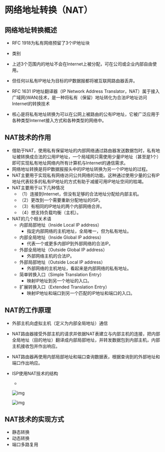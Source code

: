 # 网络地址转换（NAT）

## 网络地址转换概述

- RFC 1918为私有网络预留了3个IP地址块

- 类别

- 上述3个范围内的地址不会在Internet上被分配，可在公司或企业内部自由使用。

- 但任何以私有IP地址为目标的IP数据报都将被互联网路由器丢弃。

- RFC 1631 IP地址翻译器（IP Network Address Translator，NAT）属于接入广域网(WAN)技术，是一种将私有（保留）地址转化为合法IP地址访问Internet的转换技术

- 核心是将私有地址转换为可以在公网上被路由的公有IP地址，它被广泛应用于各种类型Internet接入方式和各种类型的网络中。

## NAT技术的作用

- 借助于NAT，使用私有保留地址的内部网络通过路由器发送数据包时，私有地址被转换成合法的公用IP地址，一个局域网只需使用少量IP地址（甚至是1个）即可实现私有地址网络内所有计算机与Internet的通信需求。
- 网络地址转换是将IP数据报报头中的IP地址转换为另一个IP地址的过程。
- NAT主要用于实现私有网络访问公共网络的功能。这种通过使用少量的公有IP地址代表较多的私有IP地址的方式有助于减缓可用IP地址空间的枯竭。
- NAT主要用于以下几种情况
  - （1）连接到Internet，但没有足够的合法地址分配给内部主机。
  - （2）更改到一个需要重新分配地址的ISP。
  - （3）有相同的IP地址的两个内部网络合并。
  - （4）想支持负载均衡（主机）。
- NAT的几个相关术语
  - 内部局部地址（Inside Local IP address）
    - 指定内部网络的主机地址，全局唯一，但为私有地址。
  - 内部全局地址（Inside Global IP address）
    - 代表一个或更多内部IP到外部网络的合法IP。
  - 外部全局地址（Outside Global IP address）
    - 外部网络主机的合法IP。
  - 外部局部地址（Outside Local IP address）
    - 外部网络的主机地址，看起来是内部网络的私有地址。
  - 简单转换入口（Simple Translation Entry）
    - 映射IP地址到另一个地址的入口。
  - 扩展转换入口（Extended Translation Entry）
    - 映射IP地址和端口到另一个匹配的IP地址和端口的入口。

## NAT的工作原理

- 外部主机向虚拟主机（定义为内部全局地址）通信

- NAT路由器接受外部主机的请求并依据NAT表建立与内部主机的连接，把内部全局地址（目的地址）翻译成内部局部地址，并转发数据包到内部主机，内部主机接收包并作出响应。

- NAT路由器再使用内部局部地址和端口查询数据表，根据查询到的外部地址和端口作出响应。

- ISP使用NAT技术的结构

  - 

    ![img](https://cdn.jsdelivr.net/gh/ZanderZhao/img20/file/20200115191633.png)

    ![img](https://cdn.jsdelivr.net/gh/ZanderZhao/img20/file/20200115191634.png)

## NAT技术的实现方式

- 静态转换
- 动态转换
- 端口多路复用